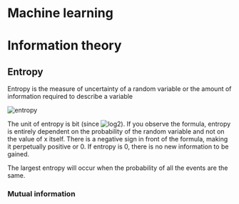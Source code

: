 # Machine learning

# Information theory


## Entropy
Entropy is the measure of uncertainty of a random variable or the amount of information required to describe a variable

![entropy](https://latex.codecogs.com/svg.image?H(X)&space;=&space;-&space;\sum_{i=1}^N&space;p(x_i)&space;\log_2&space;p(x_i))

The unit of entropy is bit (since ![log2](https://latex.codecogs.com/svg.image?\log_2)). If you observe the formula, entropy is entirely dependent on the probability of the random variable and not on the value of x itself. There is a negative sign in front of the formula, making it perpetually positive or 0. If entropy is 0, there is no new information to be gained.

The largest entropy will occur when the probability of all the events are the same. 

### Mutual information

